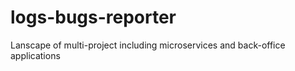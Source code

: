 # logs-bugs-reporter
Lanscape of multi-project including microservices and back-office applications
